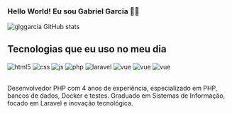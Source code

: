 ### Hello World! Eu sou Gabriel Garcia 🖐🏼

![glggarcia GitHub stats](https://github-readme-stats.vercel.app/api?username=glgarcia-code&show_icons=true&theme=dracula&count_private=true)

## Tecnologias que eu uso no meu dia

<div style="display: inline_block">
    <img align="center" alt="html5" src="https://img.shields.io/badge/HTML5-E34F26?style=for-the-badge&logo=html5&logoColor=white" />
    <img align="center" alt="css" src="https://img.shields.io/badge/CSS3-1572B6?style=for-the-badge&logo=css3&logoColor=white" />
    <img align="center" alt="js" src="https://img.shields.io/badge/JavaScript-F7DF1E?style=for-the-badge&logo=javascript&logoColor=black" />
    <img align="center" alt="php" src="https://img.shields.io/badge/Php-007ACC?style=for-the-badge&logo=php&logoColor=white" />
    <img align="center" alt="laravel" src="https://img.shields.io/badge/Laravel-red?style=for-the-badge&logo=laravel&logoColor=fafafa" />
    <img align="center" alt="vue" src="https://img.shields.io/badge/Vuejs-43853D?style=for-the-badge&logo=vue.js&logoColor=white" />  
    <img align="center" alt="vue" src="https://img.shields.io/badge/MySQL-005C84?style=for-the-badge&logo=mysql&logoColor=white"/>
    <img align="center" alt="vue" src="https://img.shields.io/badge/PostgreSQL-316192?style=for-the-badge&logo=postgresql&logoColor=white"/>
</div><br/>

Desenvolvedor PHP com 4 anos de experiência, especializado em PHP, bancos de dados, Docker e testes.
Graduado em Sistemas de Informação, focado em Laravel e inovação tecnológica.
